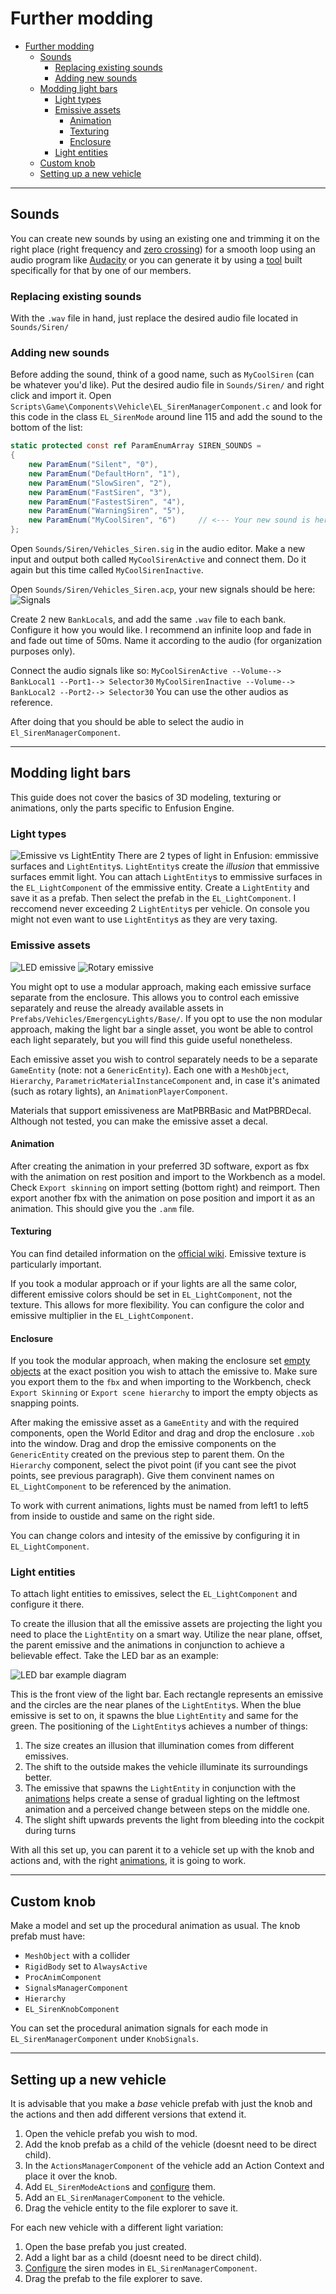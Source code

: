 # Further modding

- [Further modding](#further-modding)
  - [Sounds](#sounds)
    - [Replacing existing sounds](#replacing-existing-sounds)
    - [Adding new sounds](#adding-new-sounds)
  - [Modding light bars](#modding-light-bars)
    - [Light types](#light-types)
    - [Emissive assets](#emissive-assets)
      - [Animation](#animation)
      - [Texturing](#texturing)
      - [Enclosure](#enclosure)
    - [Light entities](#light-entities)
  - [Custom knob](#custom-knob)
  - [Setting up a new vehicle](#setting-up-a-new-vehicle)

---

## Sounds

You can create new sounds by using an existing one and trimming it on the right place (right frequency and [zero crossing](https://en.wikipedia.org/wiki/Zero_crossing)) for a smooth loop using an audio program like [Audacity](https://www.audacityteam.org/) or you can generate it by using a [tool](https://github.com/12gabriel3/sirenGenerator) built specifically for that by one of our members.

### Replacing existing sounds

With the `.wav` file in hand, just replace the desired audio file located in `Sounds/Siren/`

### Adding new sounds

Before adding the sound, think of a good name, such as `MyCoolSiren` (can be whatever you'd like). Put the desired audio file in `Sounds/Siren/` and right click and import it.
Open `Scripts\Game\Components\Vehicle\EL_SirenManagerComponent.c` and look for this code in the class `EL_SirenMode` around line 115 and add the sound to the bottom of the list:

```cs
static protected const ref ParamEnumArray SIREN_SOUNDS = 
{
    new ParamEnum("Silent", "0"),
    new ParamEnum("DefaultHorn", "1"),
    new ParamEnum("SlowSiren", "2"),
    new ParamEnum("FastSiren", "3"),
    new ParamEnum("FastestSiren", "4"),
    new ParamEnum("WarningSiren", "5"),
    new ParamEnum("MyCoolSiren", "6")     // <--- Your new sound is here
};
```

Open `Sounds/Siren/Vehicles_Siren.sig` in the audio editor. Make a new input and output both called `MyCoolSirenActive` and connect them. Do it again but this time called `MyCoolSirenInactive`.

Open `Sounds/Siren/Vehicles_Siren.acp`, your new signals should be here:
![Signals](img/audio_signal.png)

Create 2 new `BankLocal`s, and add the same `.wav` file to each bank. Configure it how you would like. I recommend an infinite loop and fade in and fade out time of 50ms. Name it according to the audio (for organization purposes only).

Connect the audio signals like so:
`MyCoolSirenActive --Volume--> BankLocal1 --Port1--> Selector30`
`MyCoolSirenInactive --Volume--> BankLocal2 --Port2--> Selector30`
You can use the other audios as reference.

After doing that you should be able to select the audio in `El_SirenManagerComponent`.

---

## Modding light bars

This guide does not cover the basics of 3D modeling, texturing or animations, only the parts specific to Enfusion Engine.

### Light types

![Emissive vs LightEntity](img/emisssive_vs_lightentity.png)
There are 2 types of light in Enfusion: emmissive surfaces and `LightEntity`s. `LightEntity`s create the *illusion* that emmissive surfaces emmit light. You can attach `LightEntity`s to emmissive surfaces in the `EL_LightComponent` of the emmissive entity. Create a `LightEntity` and save it as a prefab. Then select the prefab in the `EL_LightComponent`.  I reccomend never exceeding 2 `LightEntity`s per vehicle. On console you might not even want to use `LightEntity`s as they are very taxing.

### Emissive assets

![LED emissive](img/emissive_LED.png) ![Rotary emissive](img/emissive_rotary.png)

You might opt to use a modular approach, making each emissive surface separate from the enclosure. This allows you to control each emissive separately and reuse the already available assets in `Prefabs/Vehicles/EmergencyLights/Base/`. If you opt to use the non modular approach, making the light bar a single asset, you wont be able to control each light separately, but you will find this guide useful nonetheless.

Each emissive asset you wish to control separately needs to be a separate `GameEntity` (note: not a `GenericEntity`). Each one with a `MeshObject`, `Hierarchy`, `ParametricMaterialInstanceComponent` and, in case it's animated (such as rotary lights), an `AnimationPlayerComponent`.

Materials that support emissiveness are MatPBRBasic and MatPBRDecal. Although not tested, you can make the emissive asset a decal.

#### Animation

After creating the animation in your preferred 3D software, export as fbx with the animation on rest position and import to the Workbench as a model. Check `Export skinning` on import setting (bottom right) and reimport. Then export another fbx with the animation on pose position and import it as an animation. This should give you the `.anm` file.

#### Texturing

You can find detailed information on the [official wiki](https://community.bistudio.com/wiki/Arma_Reforger:Textures). Emissive texture is particularly important.

If you took a modular approach or if your lights are all the same color, different emissive colors should be set in `EL_LightComponent`, not the texture. This allows for more flexibility. You can configure the color and emissive multiplier in the `EL_LightComponent`.

#### Enclosure

If you took the modular approach, when making the enclosure set [empty objects](https://docs.blender.org/manual/en/latest/modeling/empties.html) at the exact position you wish to attach the emissive to. Make sure you export them to the `fbx` and when importing to the Workbench, check `Export Skinning` or `Export scene hierarchy` to import the empty objects as snapping points.

After making the emissive asset as a `GameEntity` and with the required components, open the World Editor and drag and drop the enclosure `.xob` into the window. Drag and drop the emissive components on the `GenericEntity` created on the previous step to parent them. On the `Hierarchy` component, select the pivot point (if you cant see the pivot points, see previous paragraph). Give them convinent names on `EL_LightComponent` to be referenced by the animation.

To work with current animations, lights must be named from left1 to left5 from inside to oustide and same on the right side.

You can change colors and intesity of the emissive by configuring it in `EL_LightComponent`.

### Light entities

To attach light entities to emissives, select the `EL_LightComponent` and configure it there.

To create the illusion that all the emissive assets are projecting the light you need to place the `LightEntity` on a smart way. Utilize the near plane, offset, the parent emissive and the animations in conjunction to achieve a believable effect. Take the LED bar as an example:

![LED bar example diagram](img/LED_diagram.png)

This is the front view of the light bar. Each rectangle represents an emissive and the circles are the near planes of the `LightEntity`s. When the blue emissive is set to on, it spawns the blue `LightEntity` and same for the green. The positioning of the `LightEntity`s achieves a number of things:

1. The size creates an illusion that illumination comes from different emissives.
2. The shift to the outside makes the vehicle illuminate its surroundings better.
3. The emissive that spawns the `LightEntity` in conjunction with the [animations](basic_usage.md#m151a2-with-led-light-bar) helps create a sense of gradual lighting on the leftmost animation and a perceived change between steps on the middle one.
4. The slight shift upwards prevents the light from bleeding into the cockpit during turns

With all this set up, you can parent it to a vehicle set up with the knob and actions and, with the right [animations](advanced_usage.md#animation), it is going to work.

---

## Custom knob

Make a model and set up the procedural animation as usual. The knob prefab must have:

- `MeshObject` with a collider
- `RigidBody` set to `AlwaysActive`
- `ProcAnimComponent`
- `SignalsManagerComponent`
- `Hierarchy`
- `EL_SirenKnobComponent`

You can set the procedural animation signals for each mode in `EL_SirenManagerComponent` under `KnobSignals`.

---

## Setting up a new vehicle

It is advisable that you make a *base* vehicle prefab with just the knob and the actions and then add different versions that extend it.

1. Open the vehicle prefab you wish to mod.
2. Add the knob prefab as a child of the vehicle (doesnt need to be direct child).
3. In the `ActionsManagerComponent` of the vehicle add an Action Context and place it over the knob.
4. Add `EL_SirenModeAction`s and [configure](advanced_usage.md#changing-modes-display-names) them.
5. Add an `EL_SirenManagerComponent` to the vehicle.
6. Drag the vehicle entity to the file explorer to save it.

For each new vehicle with a different light variation:

1. Open the base prefab you just created.
2. Add a light bar as a child (doesnt need to be direct child).
3. [Configure](advanced_usage.md#configuring-each-mode) the siren modes in `EL_SirenManagerComponent`.
4. Drag the prefab to the file explorer to save.
